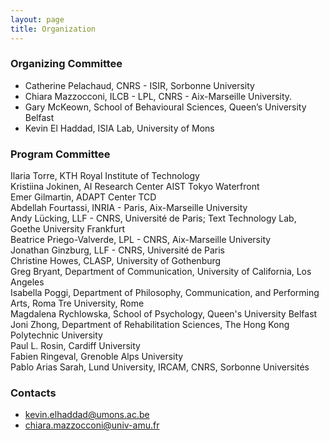 ```yaml
---
layout: page
title: Organization
---
```


### Organizing Committee
* Catherine Pelachaud, CNRS - ISIR, Sorbonne University
* Chiara Mazzocconi, ILCB - LPL, CNRS - Aix-Marseille University.
* Gary McKeown, School of Behavioural Sciences, Queen’s University Belfast
* Kevin El Haddad, ISIA Lab, University of Mons

### Program Committee
Ilaria Torre, KTH Royal Institute of Technology<br>
Kristiina Jokinen, AI Research Center AIST Tokyo Waterfront<br>
Emer Gilmartin, ADAPT Center TCD<br>
Abdellah Fourtassi, INRIA - Paris, Aix-Marseille University <br>
Andy Lücking, LLF - CNRS, Université de Paris; Text Technology Lab, Goethe University Frankfurt<br>
Beatrice Priego-Valverde, LPL - CNRS, Aix-Marseille University<br>
Jonathan Ginzburg, LLF - CNRS, Université de Paris<br>
Christine Howes, CLASP, University of Gothenburg<br>
Greg Bryant, Department of Communication, University of California, Los Angeles<br>
Isabella Poggi, Department of Philosophy, Communication, and Performing Arts, Roma Tre University, Rome<br>
Magdalena Rychlowska, School of Psychology, Queen's University Belfast<br>
Joni Zhong, Department of Rehabilitation Sciences, The Hong Kong Polytechnic University<br>
Paul L. Rosin, Cardiff University<br>
Fabien Ringeval, Grenoble Alps University<br>
Pablo Arias Sarah, Lund University, IRCAM, CNRS, Sorbonne Universités<br>


### Contacts
 * <kevin.elhaddad@umons.ac.be>
 * <chiara.mazzocconi@univ-amu.fr>
